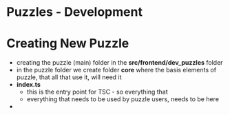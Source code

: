 # Puzzles - Development

# Creating New Puzzle

- creating the puzzle (main) folder in the **src/frontend/dev_puzzles** folder
- in the puzzle folder we create folder **core** where the basis elements of puzzle, that all that use it, will need it
- **index.ts**
  - this is the entry point for TSC - so everything that 
  - everything that needs to be used by puzzle users, needs to be here
- 
